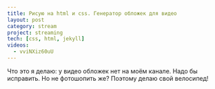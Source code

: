 ```yaml
---
title: Рисую на html и css. Генератор обложек для видео
layout: post
category: stream
project: streaming
tech: [css, html, jekyll]
videos:
  - vviNXiz60uU
---
```


Что это я делаю: у видео обложек нет на моём канале. Надо бы исправить. Но не фотошопить же? Поэтому делаю свой велосипед!
